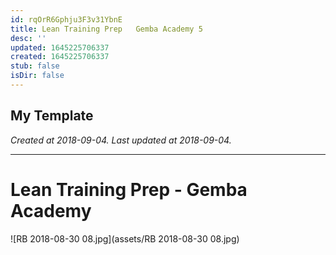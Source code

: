 ```yaml
---
id: rqOrR6Gphju3F3v31YbnE
title: Lean Training Prep   Gemba Academy 5
desc: ''
updated: 1645225706337
created: 1645225706337
stub: false
isDir: false
---
```

My Template
---

_Created at 2018-09-04._
_Last updated at 2018-09-04._




---

# Lean Training Prep - Gemba Academy


![RB 2018-08-30 08.jpg](assets/RB 2018-08-30 08.jpg)

